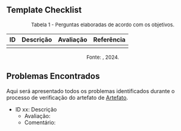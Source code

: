 ## Template Checklist

<font size="2"><p style="text-align: center">Tabela 1 - Perguntas elaboradas de acordo com os objetivos.</p></font>


|ID| Descrição | Avaliação | Referência|
|:--:|:--:|:--:|:--:|
|||||

<font size="2"><p style="text-align: center">Fonte: [](), 2024.</p></font>


## Problemas Encontrados

Aqui será apresentado todos os problemas identificados durante o processo de verificação do artefato de [Artefato](https://requisitos-de-software.github.io/2024.1-PCDF/artefato).

- ID xx: Descrição
    - Avaliação:
    - Comentário:


